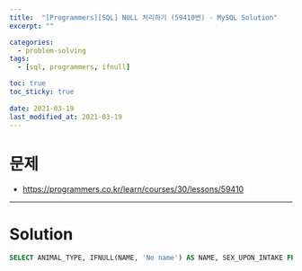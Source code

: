 ```yaml
---
title:  "[Programmers][SQL] NULL 처리하기 (59410번) - MySQL Solution"
excerpt: ""

categories:
  - problem-solving
tags:
  - [sql, programmers, ifnull]

toc: true
toc_sticky: true
 
date: 2021-03-19
last_modified_at: 2021-03-19
---
```


# 문제
- https://programmers.co.kr/learn/courses/30/lessons/59410

---

# Solution

``` sql
SELECT ANIMAL_TYPE, IFNULL(NAME, 'No name') AS NAME, SEX_UPON_INTAKE FROM ANIMAL_INS ORDER BY ANIMAL_ID
```
